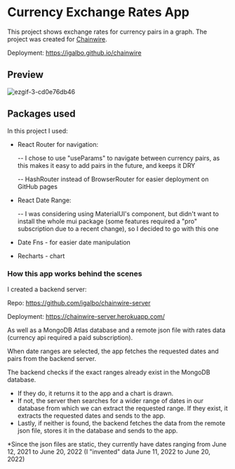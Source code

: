 # Currency Exchange Rates App

This project shows exchange rates for currency pairs in a graph.
The project was created for [Chainwire](https://chainwire.org/).

Deployment: https://igalbo.github.io/chainwire

## Preview

![ezgif-3-cd0e76db46](https://user-images.githubusercontent.com/68712178/173560637-9c712d0f-7563-44e1-8335-3d41781ebc1c.gif)

## Packages used

In this project I used:

- React Router for navigation:

  -- I chose to use "useParams" to navigate between currency pairs, as this makes it easy to add pairs in the future, and keeps it DRY

  -- HashRouter instead of BrowserRouter for easier deployment on GitHub pages

- React Date Range:

  -- I was considering using MaterialUI's component, but didn't want to install the whole mui package (some features required a "pro" subscription due to a recent change), so I decided to go with this one

- Date Fns - for easier date manipulation

- Recharts - chart

### How this app works behind the scenes

I created a backend server:

Repo: https://github.com/igalbo/chainwire-server

Deployment: https://chainwire-server.herokuapp.com/

As well as a MongoDB Atlas database and a remote json file with rates data (currency api required a paid subscription).

When date ranges are selected, the app fetches the requested dates and pairs from the backend server.

The backend checks if the exact ranges already exist in the MongoDB database.
- If they do, it returns it to the app and a chart is drawn.
- If not, the server then searches for a wider range of dates in our database from which we can extract the requested range. If they exist, it extracts the requested dates and sends to the app.
- Lastly, if neither is found, the backend fetches the data from the remote json file, stores it in the database and sends to the app.

\*Since the json files are static, they currently have dates ranging from June 12, 2021 to June 20, 2022 (I "invented" data June 11, 2022 to June 20, 2022)
